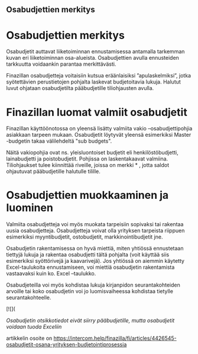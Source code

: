 ## Osabudjettien merkitys

# Osabudjettien merkitys

Osabudjetit auttavat liiketoiminnan ennustamisessa antamalla tarkemman kuvan eri liiketoiminnan osa-alueista. Osabudjettien avulla ennusteiden tarkkuutta voidaankin parantaa merkittävästi.

Finazillan osabudjetteja voitaisiin kutsua eräänlaisiksi ”apulaskelmiksi”, jotka syötettävien perustietojen pohjalta laskevat budjetoitavia lukuja. Halutut luvut ohjataan osabudjetilta pääbudjetille tiliohjausten avulla.

# Finazillan luomat valmiit osabudjetit

Finazillan käyttöönotossa on yleensä lisätty valmiita vakio –osabudjettipohjia asiakkaan tarpeen mukaan. Osabudjetit löytyvät yleensä esimerkiksi Master -budgetin takaa välilehdeltä "sub budgets".

Näitä vakiopohjia ovat ns. yleisluontoiset budjetit eli henkilöstöbudjetti, lainabudjetti ja poistobudjetit. Pohjissa on laskentakaavat valmiina. Tiliohjaukset tulee kiinnittää riveille, joissa on merkki \* , jotta saldot ohjautuvat pääbudjetille halutulle tilille.

# Osabudjettien muokkaaminen ja luominen

Valmiita osabudjetteja voi myös muokata tarpeisiin sopivaksi tai rakentaa uusia osabudjetteja. Osabudjetteja voivat olla yrityksen tarpeista riippuen esimerkiksi myyntibudjetit, ostobudjetit, markkinointibudjetit jne.

Osabudjetin rakentamisessa on hyvä miettiä, miten yhtiössä ennustetaan tiettyjä lukuja ja rakentaa osabudjetti tältä pohjalta (voit käyttää siis esimerkiksi syöttörivejä ja kaavarivejä). Jos yhtiössä on aiemmin käytetty Excel-taulukoita ennustamiseen, voi miettiä osabudjetin rakentamista vastaavaksi kuin ko. Excel –taulukko.

Osabudjeteilla voi myös kohdistaa lukuja kirjanpidon seurantakohteiden arvoille tai koko osabudjetin voi jo luomisvaiheessa kohdistaa tietylle seurantakohteelle.

[![](

*Osabudjetin otsikkotiedot eivät siirry pääbudjetille, mutta osabudjetit voidaan tuoda Exceliin*



artikkelin osoite on https://intercom.help/finazilla/fi/articles/4426545-osabudjetit-osana-yrityksen-budjetointiprosessia

